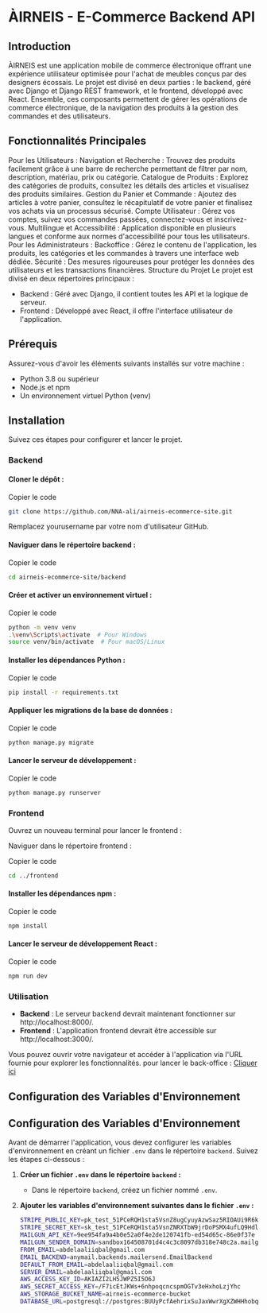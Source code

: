 # ÀIRNEIS - E-Commerce Backend API
## Introduction
ÀIRNEIS est une application mobile de commerce électronique offrant une expérience utilisateur optimisée pour l'achat de meubles conçus par des designers écossais. Le projet est divisé en deux parties : le backend, géré avec Django et Django REST framework, et le frontend, développé avec React. Ensemble, ces composants permettent de gérer les opérations de commerce électronique, de la navigation des produits à la gestion des commandes et des utilisateurs.

## Fonctionnalités Principales
Pour les Utilisateurs :
Navigation et Recherche : Trouvez des produits facilement grâce à une barre de recherche permettant de filtrer par nom, description, matériau, prix ou catégorie.
Catalogue de Produits : Explorez des catégories de produits, consultez les détails des articles et visualisez des produits similaires.
Gestion du Panier et Commande : Ajoutez des articles à votre panier, consultez le récapitulatif de votre panier et finalisez vos achats via un processus sécurisé.
Compte Utilisateur : Gérez vos comptes, suivez vos commandes passées, connectez-vous et inscrivez-vous.
Multilingue et Accessibilité : Application disponible en plusieurs langues et conforme aux normes d'accessibilité pour tous les utilisateurs.
Pour les Administrateurs :
Backoffice : Gérez le contenu de l'application, les produits, les catégories et les commandes à travers une interface web dédiée.
Sécurité : Des mesures rigoureuses pour protéger les données des utilisateurs et les transactions financières.
Structure du Projet
Le projet est divisé en deux répertoires principaux :

- Backend : Géré avec Django, il contient toutes les API et la logique de serveur.
- Frontend : Développé avec React, il offre l'interface utilisateur de l'application.


## Prérequis
Assurez-vous d'avoir les éléments suivants installés sur votre machine :

- Python 3.8 ou supérieur
- Node.js et npm
- Un environnement virtuel Python (venv)


## Installation
Suivez ces étapes pour configurer et lancer le projet.

### Backend
#### Cloner le dépôt :

Copier le code
```bash
git clone https://github.com/NNA-ali/airneis-ecommerce-site.git
```

Remplacez yourusername par votre nom d'utilisateur GitHub.

#### Naviguer dans le répertoire backend :

Copier le code
```bash
cd airneis-ecommerce-site/backend
```

#### Créer et activer un environnement virtuel :

Copier le code
```bash
python -m venv venv
.\venv\Scripts\activate  # Pour Windows
source venv/bin/activate  # Pour macOS/Linux
```

#### Installer les dépendances Python :

Copier le code
```bash
pip install -r requirements.txt
```

#### Appliquer les migrations de la base de données :

Copier le code
```bash
python manage.py migrate
```

#### Lancer le serveur de développement :

Copier le code
```bash
python manage.py runserver
```

### Frontend
Ouvrez un nouveau terminal pour lancer le frontend :

Naviguer dans le répertoire frontend :

Copier le code
```bash
cd ../frontend
```

#### Installer les dépendances npm :

Copier le code
```bash
npm install
```

#### Lancer le serveur de développement React :

Copier le code
```bash
npm run dev
```

### Utilisation
- __Backend__ : Le serveur backend devrait maintenant fonctionner sur http://localhost:8000/.
- __Frontend__ : L'application frontend devrait être accessible sur http://localhost:3000/.

Vous pouvez ouvrir votre navigateur et accéder à l'application via l'URL fournie pour explorer les fonctionnalités.
pour lancer le back-office : [Cliquer ici](https://airneis-ecommerce-api.up.railway.app/admin/)
## Configuration des Variables d'Environnement
## Configuration des Variables d'Environnement

Avant de démarrer l'application, vous devez configurer les variables d'environnement en créant un fichier `.env` dans le répertoire `backend`. Suivez les étapes ci-dessous :

1. **Créer un fichier `.env` dans le répertoire `backend` :**
   - Dans le répertoire `backend`, créez un fichier nommé `.env`.

2. **Ajouter les variables d'environnement suivantes dans le fichier `.env` :**
   ```bash
   STRIPE_PUBLIC_KEY=pk_test_51PCeRQH1sta5VsnZ8ugCyuyAzwSaz5RIOAUi9R6kyif22gu2IudnTeVhCpitJsHXDEXMcKn2FdRo6PkN2yR881MD00R9NtcCAC
   STRIPE_SECRET_KEY=sk_test_51PCeRQH1sta5VsnZNRXTbW9jrDoPSMX4ufLQ9HdlNXnjnxZin1S9C9a85JDrDefgmblFRm1uuqOfRshEbv5GJqr500Oymcrr4V
   MAILGUN_API_KEY=9ee954fa9a4b0e52a0f4e2de120741fb-ed54d65c-86e0f37e
   MAILGUN_SENDER_DOMAIN=sandbox164508701d4c4c3c8097db318e748c2a.mailgun.org
   FROM_EMAIL=abdelaaliiqbal@gmail.com
   EMAIL_BACKEND=anymail.backends.mailersend.EmailBackend
   DEFAULT_FROM_EMAIL=abdelaaliiqbal@gmail.com
   SERVER_EMAIL=abdelaaliiqbal@gmail.com
   AWS_ACCESS_KEY_ID=AKIAZI2LH5JWPZ5I5O6J
   AWS_SECRET_ACCESS_KEY=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
   AWS_STORAGE_BUCKET_NAME=airneis-ecommerce-bucket
   DATABASE_URL=postgresql://postgres:BUUyPcfAehrixSuJaxWwrXgXZWHHhobq@roundhouse.proxy.rlwy.net:18059/railway
